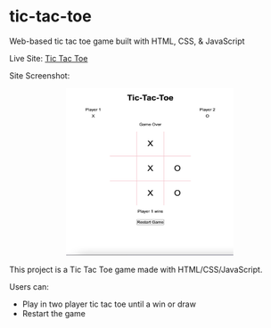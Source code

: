 # tic-tac-toe
Web-based tic tac toe game built with HTML, CSS, &amp; JavaScript

Live Site: [Tic Tac Toe](https://kaykaym01.github.io/tic-tac-toe/)


Site Screenshot: 
<p align="center">
<img src="./img/site-screenshot.png" width="300" height="300">
</p>

This project is a Tic Tac Toe game made with HTML/CSS/JavaScript. 

Users can:
* Play in two player tic tac toe until a win or draw
* Restart the game
